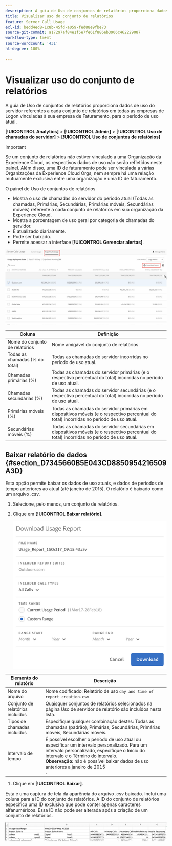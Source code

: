 ```yaml
---
description: A guia de Uso de conjuntos de relatórios proporciona dados de uso do servidor referentes a cada conjunto de relatórios em todas as empresas de Logon vinculadas à sua empresa de Faturamento, para o período de uso atual.
title: Visualizar uso do conjunto de relatórios
feature: Server Call Usage
exl-id: bedd4ed8-1c8b-45fd-a059-fed88e9fbe73
source-git-commit: a17297af84e1f5e7fe61f886eb3906c462229087
workflow-type: tm+mt
source-wordcount: '431'
ht-degree: 100%

---
```


# Visualizar uso do conjunto de relatórios

A guia de Uso de conjuntos de relatórios proporciona dados de uso do servidor referentes a cada conjunto de relatórios em todas as empresas de Logon vinculadas à sua empresa de Faturamento, para o período de uso atual.

**[!UICONTROL Analytics]** > **[!UICONTROL Admin]** > **[!UICONTROL Uso de chamadas do servidor]** > **[!UICONTROL Uso de conjuntos de relatórios]**

>[!IMPORTANT]
>
>Se um conjunto de relatórios não estiver vinculado a uma Organização da Experience Cloud, os respectivos dados de uso não serão refletidos neste painel. Além disso, uma ID de faturamento pode ser vinculada a várias Organizações da Experience Cloud Orgs; nem sempre há uma relação mutuamente exclusiva entre uma organização e uma ID de faturamento.

O painel de Uso de conjuntos de relatórios

* Mostra o uso de chamadas do servidor do período atual (Todas as chamadas, Primárias, Secundárias, Primárias móveis, Secundárias móveis) referente a cada conjunto de relatórios em sua organização da Experience Cloud.
* Mostra a porcentagem de uso geral por categoria de chamadas do servidor.
* É atualizado diariamente.
* Pode ser baixado.
* Permite acessar a interface **[!UICONTROL Gerenciar alertas]**.

![](/help/admin/admin/c-server-call-usage/assets/report-suite-usage.png)

| Coluna | Definição |
|--- |--- |
| Nome do conjunto de relatórios | Nome amigável do conjunto de relatórios |
| Todas as chamadas (% do total) | Todas as chamadas do servidor incorridas no período de uso atual. |
| Chamadas primárias (%) | Todas as chamadas do servidor primárias (e o respectivo percentual do total) incorridas no período de uso atual. |
| Chamadas secundárias (%) | Todas as chamadas do servidor secundárias (e o respectivo percentual do total) incorridas no período de uso atual. |
| Primárias móveis (%) | Todas as chamadas do servidor primárias em dispositivos móveis (e o respectivo percentual do total) incorridas no período de uso atual. |
| Secundárias móveis (%) | Todas as chamadas do servidor secundárias em dispositivos móveis (e o respectivo percentual do total) incorridas no período de uso atual. |


## Baixar relatório de dados {#section_D7345660B5E043CD8850954216509A3D}

Esta opção permite baixar os dados de uso atuais, e dados de períodos de tempo anteriores ao atual (até janeiro de 2015). O relatório é baixado como um arquivo .csv.

1. Selecione, pelo menos, um conjunto de relatórios.
1. Clique em **[!UICONTROL Baixar relatório]**.

   ![](/help/admin/admin/c-server-call-usage/assets/download_report.png)

| Elemento do relatório | Descrição |
|--- |--- |
| Nome do arquivo | Nome codificado: Relatório de uso `day and time of report creation.csv` |
| Conjunto de relatórios incluídos | Quaisquer conjuntos de relatórios selecionados na página Uso de servidor de relatório são incluídos nesta lista. |
| Tipos de chamadas incluídos | Especifique qualquer combinação destes: Todas as chamadas (padrão), Primárias, Secundárias, Primárias móveis, Secundárias móveis. |
| Intervalo de tempo | É possível escolher o período de uso atual ou especificar um intervalo personalizado.  Para um intervalo personalizado, especifique o Início do intervalo e o Término do intervalo. <br>**Observação:** não é possível baixar dados de uso anteriores a janeiro de 2015 </br>. |

1. Clique em **[!UICONTROL Baixar]**.

Esta é uma captura de tela da aparência do arquivo .csv baixado. Inclui uma coluna para a ID do conjunto de relatórios. A ID do conjunto de relatórios especifica uma ID exclusiva que pode conter apenas caracteres alfanuméricos. Essa ID não pode ser alterada após a criação de um conjunto de relatórios.

![](/help/admin/admin/c-server-call-usage/assets/download-usage.png)
